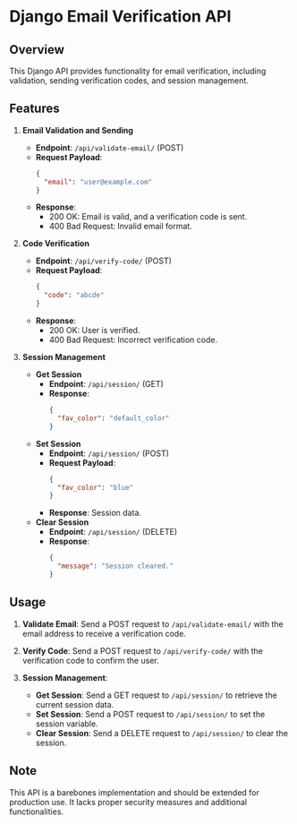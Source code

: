# Django Email Verification API

## Overview

This Django API provides functionality for email verification, including validation, sending verification codes, and session management.

## Features

1. **Email Validation and Sending**
   - **Endpoint**: `/api/validate-email/` (POST)
   - **Request Payload**:
     ```json
     {
       "email": "user@example.com"
     }
     ```
   - **Response**:
     - 200 OK: Email is valid, and a verification code is sent.
     - 400 Bad Request: Invalid email format.

2. **Code Verification**
   - **Endpoint**: `/api/verify-code/` (POST)
   - **Request Payload**:
     ```json
     {
       "code": "abcde"
     }
     ```
   - **Response**:
     - 200 OK: User is verified.
     - 400 Bad Request: Incorrect verification code.

3. **Session Management**
   - **Get Session**
     - **Endpoint**: `/api/session/` (GET)
     - **Response**:
       ```json
       {
         "fav_color": "default_color"
       }
       ```
   - **Set Session**
     - **Endpoint**: `/api/session/` (POST)
     - **Request Payload**:
       ```json
       {
         "fav_color": "blue"
       }
       ```
     - **Response**: Session data.
   - **Clear Session**
     - **Endpoint**: `/api/session/` (DELETE)
     - **Response**:
       ```json
       {
         "message": "Session cleared."
       }
       ```

## Usage

1. **Validate Email**: Send a POST request to `/api/validate-email/` with the email address to receive a verification code.

2. **Verify Code**: Send a POST request to `/api/verify-code/` with the verification code to confirm the user.

3. **Session Management**:
   - **Get Session**: Send a GET request to `/api/session/` to retrieve the current session data.
   - **Set Session**: Send a POST request to `/api/session/` to set the session variable.
   - **Clear Session**: Send a DELETE request to `/api/session/` to clear the session.

## Note

This API is a barebones implementation and should be extended for production use. It lacks proper security measures and additional functionalities.
